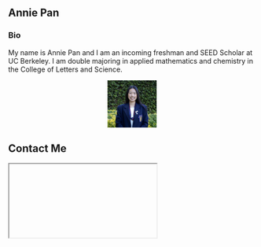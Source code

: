 ## Annie Pan

### Bio
My name is Annie Pan and I am an incoming freshman and SEED Scholar at UC Berkeley. I am double majoring in applied mathematics and chemistry in the College of Letters and Science.

 <img src="./prof headshot.jpg" style="width:20%; margin:auto; display:block">
 
## Contact Me
<iframe> linkedin.com/in/annie-pannn)

## My Fav Playlist
<iframe src="https://open.spotify.com/embed/playlist/1VWXz1LCzhaymfpB2Xa9GI?utm_source=generator" width="20%" height="200" frameBorder="0" allowfullscreen="" allow="autoplay; clipboard-write; encrypted-media; fullscreen; picture-in-picture"></iframe>
